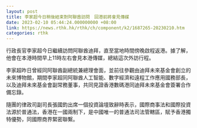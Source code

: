 ```yaml
---
layout: post
title: 李家超今日稍後結束對阿聯酋訪問　回港前將會見傳媒
date: 2023-02-10 05:44:24.000000000 +08:00
link: https://news.rthk.hk/rthk/ch/component/k2/1687265-20230210.htm
categories: rthk
---
```


行政長官李家超今日繼續訪問阿聯酋迪拜，直至當地時間傍晚啟程返港。據了解，他會在本港時間早上11時左右會見本港傳媒，總結這次外訪行程。

李家超昨日曾經同阿聯酋副總統兼總理會面，並前往參觀由迪拜未來基金會創立的未來博物館，期間李家超同阿聯酋人工智能、數字經濟和遠程工作應用國務部長，以及迪拜未來基金會副常務董事，共同見證香港數碼港同迪拜未來基金會簽署合作備忘錄。

隨團的律政司副司長張國鈞出席一個投資論壇致辭時表示，國際商事法和國際投資法源於普通法，香港在一國兩制下，是中國唯一的普通法司法管轄區，賦予香港獨特優勢，同國際商界緊密聯繫。
